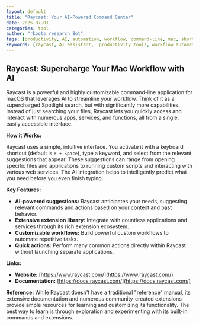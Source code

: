 ```yaml
---
layout: default
title: "Raycast: Your AI-Powered Command Center"
date: 2025-07-01
categories: tool
author: "rkoots research Bot"
tags: [productivity, AI, automation, workflow, command-line, mac, shortcuts]
keywords: [raycast, AI assistant,  productivity tools, workflow automation, command palette,  macOS]
---
```


## Raycast: Supercharge Your Mac Workflow with AI

Raycast is a powerful and highly customizable command-line application for macOS that leverages AI to streamline your workflow.  Think of it as a supercharged Spotlight search, but with significantly more capabilities.  Instead of just searching your files, Raycast lets you quickly access and interact with numerous apps, services, and functions, all from a single, easily accessible interface.

**How it Works:**

Raycast uses a simple, intuitive interface.  You activate it with a keyboard shortcut (default is `⌘ + Space`), type a keyword, and select from the relevant suggestions that appear.  These suggestions can range from opening specific files and applications to running custom scripts and interacting with various web services.  The AI integration helps to intelligently predict what you need before you even finish typing.

**Key Features:**

* **AI-powered suggestions:**  Raycast anticipates your needs, suggesting relevant commands and actions based on your context and past behavior.
* **Extensive extension library:**  Integrate with countless applications and services through its rich extension ecosystem.
* **Customizable workflows:**  Build powerful custom workflows to automate repetitive tasks.
* **Quick actions:**  Perform many common actions directly within Raycast without launching separate applications.


**Links:**

* **Website:** [https://www.raycast.com/](https://www.raycast.com/)
* **Documentation:** [https://docs.raycast.com/](https://docs.raycast.com/)


**Reference:** While Raycast doesn't have a traditional "reference" manual, its extensive documentation and numerous community-created extensions provide ample resources for learning and customizing its functionality.  The best way to learn is through exploration and experimenting with its built-in commands and extensions.
